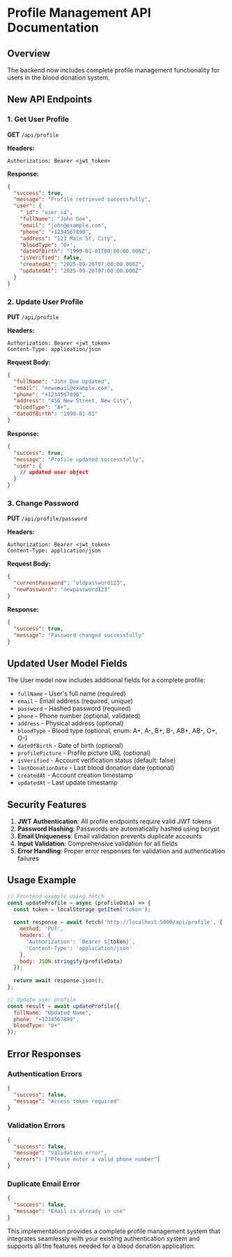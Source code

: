 # Profile Management API Documentation

## Overview
The backend now includes complete profile management functionality for users in the blood donation system.

## New API Endpoints

### 1. Get User Profile
**GET** `/api/profile`

**Headers:**
```
Authorization: Bearer <jwt_token>
```

**Response:**
```json
{
  "success": true,
  "message": "Profile retrieved successfully",
  "user": {
    "_id": "user_id",
    "fullName": "John Doe",
    "email": "john@example.com",
    "phone": "+1234567890",
    "address": "123 Main St, City",
    "bloodType": "O+",
    "dateOfBirth": "1990-01-01T00:00:00.000Z",
    "isVerified": false,
    "createdAt": "2025-09-20T07:00:00.000Z",
    "updatedAt": "2025-09-20T07:00:00.000Z"
  }
}
```

### 2. Update User Profile
**PUT** `/api/profile`

**Headers:**
```
Authorization: Bearer <jwt_token>
Content-Type: application/json
```

**Request Body:**
```json
{
  "fullName": "John Doe Updated",
  "email": "newemail@example.com",
  "phone": "+1234567890",
  "address": "456 New Street, New City",
  "bloodType": "A+",
  "dateOfBirth": "1990-01-01"
}
```

**Response:**
```json
{
  "success": true,
  "message": "Profile updated successfully",
  "user": {
    // updated user object
  }
}
```

### 3. Change Password
**PUT** `/api/profile/password`

**Headers:**
```
Authorization: Bearer <jwt_token>
Content-Type: application/json
```

**Request Body:**
```json
{
  "currentPassword": "oldpassword123",
  "newPassword": "newpassword123"
}
```

**Response:**
```json
{
  "success": true,
  "message": "Password changed successfully"
}
```

## Updated User Model Fields

The User model now includes additional fields for a complete profile:

- `fullName` - User's full name (required)
- `email` - Email address (required, unique)
- `password` - Hashed password (required)
- `phone` - Phone number (optional, validated)
- `address` - Physical address (optional)
- `bloodType` - Blood type (optional, enum: A+, A-, B+, B-, AB+, AB-, O+, O-)
- `dateOfBirth` - Date of birth (optional)
- `profilePicture` - Profile picture URL (optional)
- `isVerified` - Account verification status (default: false)
- `lastDonationDate` - Last blood donation date (optional)
- `createdAt` - Account creation timestamp
- `updatedAt` - Last update timestamp

## Security Features

1. **JWT Authentication**: All profile endpoints require valid JWT tokens
2. **Password Hashing**: Passwords are automatically hashed using bcrypt
3. **Email Uniqueness**: Email validation prevents duplicate accounts
4. **Input Validation**: Comprehensive validation for all fields
5. **Error Handling**: Proper error responses for validation and authentication failures

## Usage Example

```javascript
// Frontend example using fetch
const updateProfile = async (profileData) => {
  const token = localStorage.getItem('token');
  
  const response = await fetch('http://localhost:5000/api/profile', {
    method: 'PUT',
    headers: {
      'Authorization': `Bearer ${token}`,
      'Content-Type': 'application/json'
    },
    body: JSON.stringify(profileData)
  });
  
  return await response.json();
};

// Update user profile
const result = await updateProfile({
  fullName: "Updated Name",
  phone: "+1234567890",
  bloodType: "O+"
});
```

## Error Responses

### Authentication Errors
```json
{
  "success": false,
  "message": "Access token required"
}
```

### Validation Errors
```json
{
  "success": false,
  "message": "Validation error",
  "errors": ["Please enter a valid phone number"]
}
```

### Duplicate Email Error
```json
{
  "success": false,
  "message": "Email is already in use"
}
```

This implementation provides a complete profile management system that integrates seamlessly with your existing authentication system and supports all the features needed for a blood donation application.